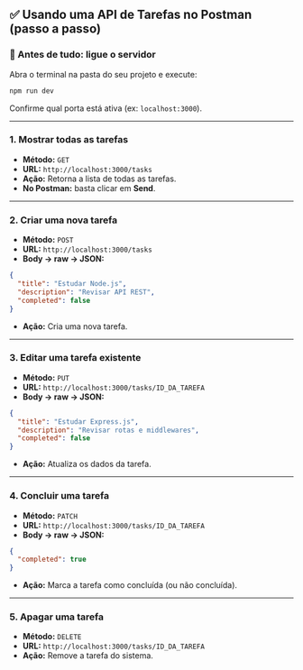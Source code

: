
## ✅ Usando uma API de Tarefas no Postman (passo a passo)

### 🔧 Antes de tudo: ligue o servidor

Abra o terminal na pasta do seu projeto e execute:

```bash
npm run dev
```

Confirme qual porta está ativa (ex: `localhost:3000`).

---

### 1. **Mostrar todas as tarefas**

* **Método:** `GET`
* **URL:** `http://localhost:3000/tasks`
* **Ação:** Retorna a lista de todas as tarefas.
* **No Postman:** basta clicar em **Send**.

---

### 2. **Criar uma nova tarefa**

* **Método:** `POST`
* **URL:** `http://localhost:3000/tasks`
* **Body → raw → JSON:**

```json
{
  "title": "Estudar Node.js",
  "description": "Revisar API REST",
  "completed": false
}
```

* **Ação:** Cria uma nova tarefa.

---

### 3. **Editar uma tarefa existente**

* **Método:** `PUT`
* **URL:** `http://localhost:3000/tasks/ID_DA_TAREFA`
* **Body → raw → JSON:**

```json
{
  "title": "Estudar Express.js",
  "description": "Revisar rotas e middlewares",
  "completed": false
}
```

* **Ação:** Atualiza os dados da tarefa.

---

### 4. **Concluir uma tarefa**

* **Método:** `PATCH`
* **URL:** `http://localhost:3000/tasks/ID_DA_TAREFA`
* **Body → raw → JSON:**

```json
{
  "completed": true
}
```

* **Ação:** Marca a tarefa como concluída (ou não concluída).

---

### 5. **Apagar uma tarefa**

* **Método:** `DELETE`
* **URL:** `http://localhost:3000/tasks/ID_DA_TAREFA`
* **Ação:** Remove a tarefa do sistema.
